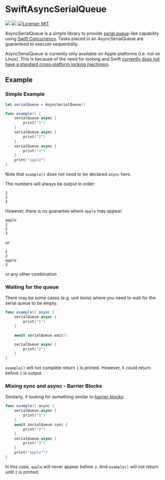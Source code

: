 # SwiftAsyncSerialQueue

[![](https://img.shields.io/endpoint?url=https%3A%2F%2Fswiftpackageindex.com%2Fapi%2Fpackages%2Fdannys42%2FSwiftAsyncSerialQueue%2Fbadge%3Ftype%3Dswift-versions)](https://swiftpackageindex.com/dannys42/SwiftAsyncSerialQueue)
[![](https://img.shields.io/endpoint?url=https%3A%2F%2Fswiftpackageindex.com%2Fapi%2Fpackages%2Fdannys42%2FSwiftAsyncSerialQueue%2Fbadge%3Ftype%3Dplatforms)](https://swiftpackageindex.com/dannys42/SwiftAsyncSerialQueue)
[![License: MIT](https://img.shields.io/badge/License-MIT-yellow.svg)](https://opensource.org/licenses/MIT)


AsyncSerialQueue is a simple library to provide [serial queue](https://www.avanderlee.com/swift/concurrent-serial-dispatchqueue/)-like capability using [Swift Concurrency](https://docs.swift.org/swift-book/documentation/the-swift-programming-language/concurrency/).  Tasks placed in an AsyncSerialQueue are guaranteed to execute sequentially.

AsyncSerialQueue is currently only available on Apple platforms (i.e. not on Linux).  This is because of the need for locking and Swift [currently does not have a standard cross-platform locking mechnism](https://forums.swift.org/t/shared-mutable-state-sendable-and-locks/64336).


## Example

### Simple Example
```swift
let serialQueue = AsyncSerialQueue()

func example() {
    serialQueue.async {
        print("1")
    }
    serialQueue.async {
        print("2")
    }
    serialQueue.async {
        print("3")
    }
    print("apple")
}
```

Note that `example()` does not need to be declared `async` here.

The numbers will always be output in order:
```
1
2
3
```
However, there is no guarantee where `apple` may appear:

```
apple
1
2
3
```
or

```
1
2
apple
3
```
or any other combination

### Waiting for the queue

There may be some cases (e.g. unit tests) where you need to wait for the serial queue to be empty.


```swift
func example() async {
    serialQueue.async {
        print("1")
    }

    await serialQueue.wait()

    serialQueue.async {
        print("2")
    }
}
```

`example()` will not complete return `1` is printed.  However, it could return before `2` is output.


### Mixing sync and async - Barrier Blocks

Similarly, if looking for something similar to [barrier blocks](https://developer.apple.com/documentation/dispatch/dispatch_barrier):

```swift
func example() async {
    serialQueue.async {
        print("1")
    }
    await serialQueue.sync {
        print("2")
    }
    serialQueue.async {
        print("3")
    }
    print("apple"")
}
```

In this case, `apple` will never appear before `2`.  And `example()` will not return until `2` is printed.

